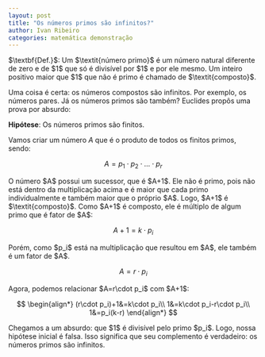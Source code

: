 ```yaml
---
layout: post
title: "Os números primos são infinitos?"
author: Ivan Ribeiro
categories: matemática demonstração
---
```


<p>$\textbf{Def.}$: Um $\textit{número primo}$ é um número natural diferente de zero e de $1$ que só é divisível por $1$ e por ele mesmo. Um inteiro positivo maior que $1$ que não é primo é chamado de $\textit{composto}$.</p>

<p>Uma coisa é certa: os números compostos são infinitos. Por exemplo, os números pares. Já os números primos são também? Euclides propôs uma prova por absurdo:</p>

$\textbf{Hipótese}$: Os números primos são finitos.

Vamos criar um número $A$ que é o produto de todos os finitos primos, sendo:

$$A=p_1\cdot p_2 \cdot\ldots\cdot p_r$$

<p>O número $A$ possui um sucessor, que é $A+1$. Ele não é primo, pois não está dentro da multiplicação acima e é maior que cada primo individualmente e também maior que o próprio $A$. Logo,  $A+1$ é $\textit{composto}$. Como $A+1$ é composto, ele é múltiplo de algum primo que é fator de $A$:</p>

$$A+1=k\cdot p_i$$

<p>Porém, como $p_i$ está na multiplicação que resultou em $A$, ele também é um fator de $A$.</p>

$$A=r\cdot p_i$$

<p>Agora, podemos relacionar $A=r\cdot p_i$ com $A+1$:</p>

$$
  \begin{align*}
    (r\cdot p_i)+1&=k\cdot p_i\\
    1&=k\cdot p_i-r\cdot p_i\\
    1&=p_i(k-r)
  \end{align*}
$$

<p>Chegamos a um absurdo: que $1$ é divisível pelo primo $p_i$. Logo, nossa hipótese inicial é falsa. Isso significa que seu complemento é verdadeiro: os números primos são infinitos.</p>
